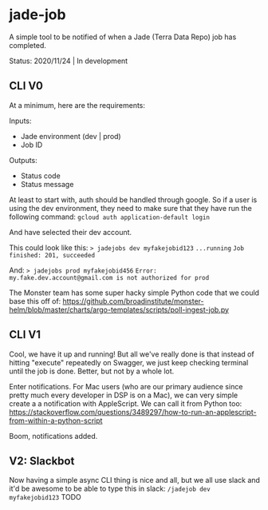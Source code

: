 # jade-job
A simple tool to be notified of when a Jade (Terra Data Repo) job has completed.

Status: 2020/11/24 | In development

## CLI V0
At a minimum, here are the requirements:

Inputs:
- Jade environment (dev | prod)
- Job ID

Outputs:
- Status code
- Status message

At least to start with, auth should be handled through google. So if a user is using the dev environment, they need to make sure that they have run the following command:
`gcloud auth application-default login`

And have selected their dev account.

This could look like this:
`> jadejobs dev myfakejobid123`
`...running`
`Job finished: 201, succeeded`

And:
`> jadejobs prod myfakejobid456`
`Error: my.fake.dev.account@gmail.com is not authorized for prod`

The Monster team has some super hacky simple Python code that we could base this off of: https://github.com/broadinstitute/monster-helm/blob/master/charts/argo-templates/scripts/poll-ingest-job.py

## CLI V1
Cool, we have it up and running! But all we've really done is that instead of hitting "execute" repeatedly on Swagger, we just keep checking terminal until the job is done. Better, but not by a whole lot.

Enter notifications. For Mac users (who are our primary audience since pretty much every developer in DSP is on a Mac), we can very simple create a a notification with AppleScript. We can call it from Python too: https://stackoverflow.com/questions/3489297/how-to-run-an-applescript-from-within-a-python-script

Boom, notifications added.

## V2: Slackbot
Now having a simple async CLI thing is nice and all, but we all use slack and it'd be awesome to be able to type this in slack:
`/jadejob dev myfakejobid123`
TODO
